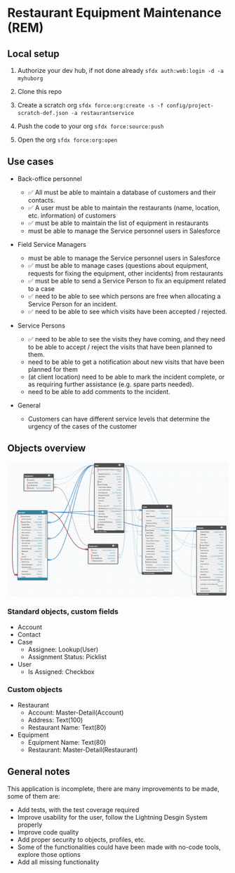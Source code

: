 # Restaurant Equipment Maintenance (REM)

## Local setup

1. Authorize your dev hub, if not done already `sfdx auth:web:login -d -a myhuborg`

2. Clone this repo

3. Create a scratch org
`sfdx force:org:create -s -f config/project-scratch-def.json -a restaurantservice`

4. Push the code to your org
`sfdx force:source:push`

5. Open the org
`sfdx force:org:open`

## Use cases

* Back-office personnel
  * ✅ All must be able to maintain a database of customers and their contacts.
  * ✅ A user must be able to maintain the restaurants (name, location, etc. information) of customers
  * ✅ must be able to maintain the list of equipment in restaurants
  * must be able to manage the Service personnel users in Salesforce

* Field Service Managers
  * must be able to manage the Service personnel users in Salesforce
  * ✅ must be able to manage cases (questions about equipment, requests for fixing the equipment, other incidents) from restaurants
  * ✅ must be able to send a Service Person to fix an equipment related to a case
  * ✅ need to be able to see which persons are free when allocating a Service Person for an incident.
  * ✅ need to be able to see which visits have been accepted / rejected.

* Service Persons
  * ✅ need to be able to see the visits they have coming, and they need to be able to accept / reject the visits that have been planned to them.
  * need to be able to get a notification about new visits that have been planned for them
  * (at client location) need to be able to mark the incident complete, or as requiring further assistance (e.g. spare parts needed).
  * need to be able to add comments to the incident. 
  
* General
  * Customers can have different service levels that determine the urgency of the cases of the customer 

## Objects overview

![Objects](/objects.png)

### Standard objects, custom fields

* Account
* Contact
* Case
  * Assignee: Lookup(User)
  * Assignment Status: Picklist
* User
  * Is Assigned: Checkbox
  
### Custom objects

* Restaurant
  * Account: Master-Detail(Account)
  * Address: Text(100)
  * Restaurant Name: Text(80)
* Equipment
  * Equipment Name: Text(80)
  * Restaurant: Master-Detail(Restaurant)
  
## General notes

This application is incomplete, there are many improvements to be made, some of them are:

* Add tests, with the test coverage required
* Improve usability for the user, follow the Lightning Desgin System properly
* Improve code quality
* Add proper security to objects, profiles, etc. 
* Some of the functionalities could have been made with no-code tools, explore those options
* Add all missing functionality

  
